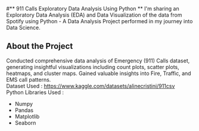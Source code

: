 #** 911 Calls Exploratory Data Analysis Using Python **
I'm sharing an Exploratory Data Analysis (EDA) and Data Visualization of the data from Spotify using Python - A Data Analysis Project performed in my journey into Data Science.

## About the Project

Conducted comprehensive data analysis of Emergency (911) Calls dataset, generating insightful visualizations including
count plots, scatter plots, heatmaps, and cluster maps. Gained valuable insights into Fire, Traffic, and EMS call patterns.
<br>
Dataset Used : https://www.kaggle.com/datasets/alinecristini/911csv
<br>
Python Libraries Used : 
* Numpy
* Pandas
* Matplotlib
* Seaborn
